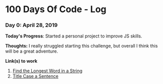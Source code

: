 # 100 Days Of Code - Log

### Day 0: April 28, 2019

**Today's Progress**: Started a personal project to improve JS skills.

**Thoughts:** I really struggled starting this challenge, but overall I think this will be a great adventure.


**Link(s) to work**
1. [Find the Longest Word in a String](https://www.freecodecamp.com/challenges/find-the-longest-word-in-a-string)
2. [Title Case a Sentence](https://www.freecodecamp.com/challenges/title-case-a-sentence)
